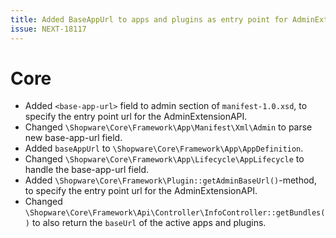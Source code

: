 ```yaml
---
title: Added BaseAppUrl to apps and plugins as entry point for AdminExtensionAPI
issue: NEXT-18117
---
```

# Core
* Added `<base-app-url>` field to admin section of `manifest-1.0.xsd`, to specify the entry point url for the AdminExtensionAPI.
* Changed `\Shopware\Core\Framework\App\Manifest\Xml\Admin` to parse new base-app-url field.
* Added `baseAppUrl` to `\Shopware\Core\Framework\App\AppDefinition`.
* Changed `\Shopware\Core\Framework\App\Lifecycle\AppLifecycle` to handle the base-app-url field.
* Added `\Shopware\Core\Framework\Plugin::getAdminBaseUrl()`-method, to specify the entry point url for the AdminExtensionAPI.
* Changed `\Shopware\Core\Framework\Api\Controller\InfoController::getBundles()` to also return the `baseUrl` of the active apps and plugins.
